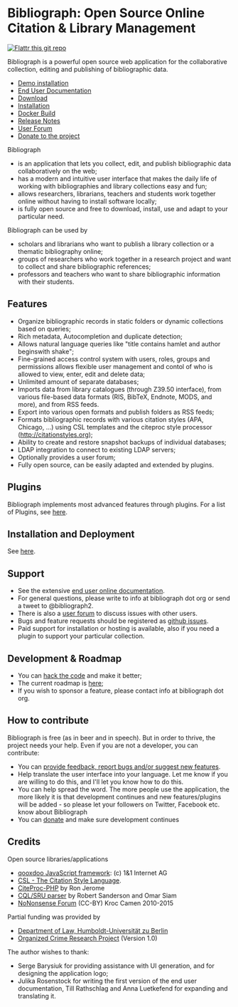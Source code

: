 Bibliograph: Open Source Online Citation & Library Management
=============================================================

[![Flattr this git repo](http://api.flattr.com/button/flattr-badge-large.png)](https://flattr.com/submit/auto?user_id=panyasan&url=https://github.com/cboulanger/bibliograph&title=Bibliograph&language=javascript&tags=github&category=software)

Bibliograph is a powerful open source web application for the collaborative
collection, editing and publishing of bibliographic data.

- [Demo installation](http://demo.bibliograph.org)
- [End User Documentation](http://help.bibliograph.org)
- [Download](http://sourceforge.net/projects/bibliograph/files/latest/download)
- [Installation](install.md)
- [Docker Build](https://registry.hub.docker.com/u/cboulanger/bibliograph/)
- [Release Notes](release-notes.md)
- [User Forum](http://forum.bibliograph.org)
- [Donate to the project](http://sourceforge.net/p/bibliograph/donate)

Bibliograph

- is an application that lets you collect, edit, and publish bibliographic data 
  collaboratively on the web;
- has a modern and intuitive user interface that makes the daily life of working 
  with bibliographies and library collections easy and fun;
- allows researchers, librarians, teachers and students work together online 
  without having to install software locally;
- is fully open source and free to download, install, use and adapt to your 
  particular need.

Bibliograph can be used by

- scholars and librarians who want to publish a library collection or a 
  thematic bibliography online;
- groups of researchers who work together in a research project and want to 
  collect and share bibliographic references;
- professors and teachers who want to share bibliographic information with their
  students.

Features
--------
- Organize bibliographic records in static folders or dynamic collections based 
  on queries;
- Rich metadata, Autocompletion and duplicate detection;
- Allows natural language queries like "title contains hamlet and author 
  beginswith shake";
- Fine-grained access control system with users, roles, groups and permissions 
  allows flexible user management and contol of who is allowed to view, enter, 
  edit and delete data;
- Unlimited amount of separate databases;
- Imports data from library catalogues (through Z39.50 interface), from 
  various file-based data formats (RIS, BibTeX, Endnote, MODS, and more), and
  from RSS feeds.
- Export into various open formats and publish folders as RSS feeds;
- Formats bibliographic records with various citation styles (APA, Chicago, ...) 
  using CSL templates and the citeproc style processor (http://citationstyles.org);
- Ability to create and restore snapshot backups of individual databases;
- LDAP integration to connect to existing LDAP servers;
- Optionally provides a user forum;
- Fully open source, can be easily adapted and extended by plugins. 

Plugins
-------
Bibliograph implements most advanced features through plugins. For a list of
Plugins, see [here](plugins.md).

Installation and Deployment
---------------------------
See [here](install.md).

Support
-------
- See the extensive [end user online documentation](http://help.bibliograph.org).
- For general questions, please write to info at bibliograph dot org or send 
  a tweet to @bibliograph2.
- There is also a [user forum](http://forum.bibliograph.org) to discuss issues with other users.
- Bugs and feature requests should be registered as [github issues](https://github.com/cboulanger/bibliograph/issues).
- Paid support for installation or hosting is available, also if you need a plugin
  to support your particular collection.

Development & Roadmap
---------------------
- You can [hack the code](development.md) and make it better;
- The current roadmap is [here](roadmap.md);
- If you wish to sponsor a feature, please contact info at bibliograph dot org.

How to contribute
-----------------
Bibliograph is free (as in beer and in speech). But in order to thrive, the
project needs your help. Even if you are not a developer, you can contribute:
- You can [provide feedback, report bugs and/or suggest new features](https://github.com/cboulanger/bibliograph/issues).
- Help translate the user interface into your language. Let me know if you 
  are willing to do this, and I'll let you know how to do this.
- You can help spread the word. The more people use the application, the more
  likely it is that development continues and new features/plugins will be 
  added - so please let your followers on Twitter, Facebook etc. know about
  Bibliograph
- You can [donate](http://sourceforge.net/p/bibliograph/donate) and make sure 
  development continues

Credits
--------
Open source libraries/applications
- [qooxdoo JavaScript framework](http://www.qooxdoo.org): (c) 1&1 Internet AG 
- [CSL - The Citation Style Language](http://www.citationstyles.org).
- [CiteProc-PHP](https://bitbucket.org/rjerome/citeproc-php/) by Ron Jerome
- [CQL/SRU parser](https://github.com/simar0at/sru-cql-parser) by Robert Sanderson and Omar Siam
- [NoNonsense Forum](http://camendesign.com/nononsense_forum) (CC-BY) Kroc Camen 2010-2015 

Partial funding was provided by
- [Department of Law, Humboldt-Universität zu Berlin](http://www.rewi.hu-berlin.de)
- [Organized Crime Research Project](http://www.organized-crime.de/) (Version 1.0)

The author wishes to thank:
- Serge Barysiuk for providing assistance with UI generation, and for designing
  the application logo;
- Julika Rosenstock for writing the first version of the end user documentation, Till Rathschlag
  and Anna Luetkefend for expanding and translating it. 
